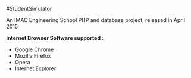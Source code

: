 #StudentSimulator

An IMAC Engineering School PHP and database project, released in April 2015

**Internet Browser Software supported :** 

- Google Chrome
- Mozilla Firefox
- Opera
- Internet Explorer
